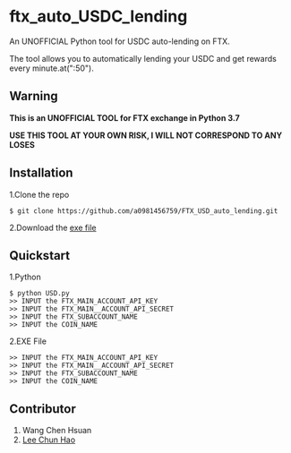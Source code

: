 # ftx_auto_USDC_lending

An UNOFFICIAL Python tool for USDC auto-lending on FTX.

The tool allows you to automatically lending your USDC and get rewards every minute.at(":50").

## Warning
<b>This is an UNOFFICIAL TOOL for FTX exchange in Python 3.7</b>

<b>USE THIS TOOL AT YOUR OWN RISK, I WILL NOT CORRESPOND TO ANY LOSES</b>

## Installation

1.Clone the repo

    $ git clone https://github.com/a0981456759/FTX_USD_auto_lending.git

2.Download the [exe file](https://github.com/a0981456759/ftx_auto_USDC_lending/tree/main/dist/USD.exe)
    
## Quickstart

1.Python

    $ python USD.py
    >> INPUT the FTX_MAIN_ACCOUNT_API_KEY
    >> INPUT the FTX_MAIN__ACCOUNT_API_SECRET
    >> INPUT the FTX_SUBACCOUNT_NAME
    >> INPUT the COIN_NAME

2.EXE File

    >> INPUT the FTX_MAIN_ACCOUNT_API_KEY
    >> INPUT the FTX_MAIN__ACCOUNT_API_SECRET
    >> INPUT the FTX_SUBACCOUNT_NAME
    >> INPUT the COIN_NAME
    

    
## Contributor
1. Wang Chen Hsuan
2. [Lee Chun Hao](https://github.com/LeeChunHao2000)


